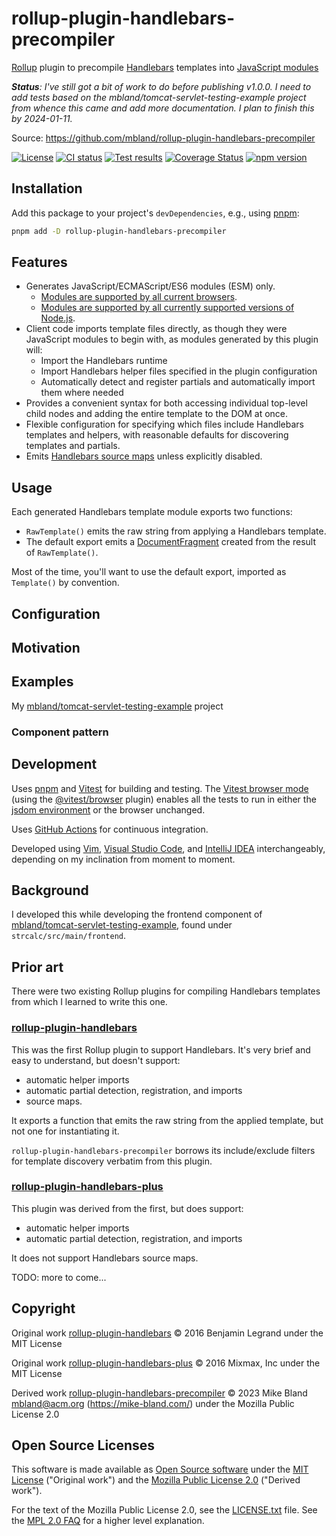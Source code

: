 # rollup-plugin-handlebars-precompiler

[Rollup][] plugin to precompile [Handlebars][] templates into [JavaScript modules][]

_**Status**: I've still got a bit of work to do before publishing v1.0.0. I need
to add tests based on the mbland/tomcat-servlet-testing-example project from
whence this came and add more documentation. I plan to finish this by
2024-01-11._

Source: <https://github.com/mbland/rollup-plugin-handlebars-precompiler>

[![License](https://img.shields.io/github/license/mbland/rollup-plugin-handlebars-precompiler.svg)](https://github.com/mbland/rollup-plugin-handlebars-precompiler/blob/main/LICENSE.txt)
[![CI status](https://github.com/mbland/rollup-plugin-handlebars-precompiler/actions/workflows/run-tests.yaml/badge.svg)](https://github.com/mbland/rollup-plugin-handlebars-precompiler/actions/workflows/run-tests.yaml?branch=main)
[![Test results](https://github.com/mbland/rollup-plugin-handlebars-precompiler/actions/workflows/publish-test-results.yaml/badge.svg)](https://github.com/mbland/rollup-plugin-handlebars-precompiler/actions/workflows/publish-test-results.yaml?branch=main)
[![Coverage Status](https://coveralls.io/repos/github/mbland/rollup-plugin-handlebars-precompiler/badge.svg?branch=main)][coveralls-rphp]
[![npm version](https://badge.fury.io/js/rollup-plugin-handlebars-precompiler.svg)][npm-rphp]

## Installation

Add this package to your project's `devDependencies`, e.g., using [pnpm][]:

```sh
pnpm add -D rollup-plugin-handlebars-precompiler
```

## Features

- Generates JavaScript/ECMAScript/ES6 modules (ESM) only.
  - [Modules are supported by all current browsers][esm-caniuse].
  - [Modules are supported by all currently supported versions of
     Node.js][esm-node].
- Client code imports template files directly, as though they were JavaScript
  modules to begin with, as modules generated by this plugin will:
  - Import the Handlebars runtime
  - Import Handlebars helper files specified in the plugin configuration
  - Automatically detect and register partials and automatically import them
    where needed
- Provides a convenient syntax for both accessing individual top-level child
  nodes and adding the entire template to the DOM at once.
- Flexible configuration for specifying which files include Handlebars templates
  and helpers, with reasonable defaults for discovering templates and partials.
- Emits [Handlebars source maps][] unless explicitly disabled.

## Usage

Each generated Handlebars template module exports two functions:

- `RawTemplate()` emits the raw string from applying a Handlebars template.
- The default export emits a [DocumentFragment][] created from the result of
  `RawTemplate()`.

Most of the time, you'll want to use the default export, imported as
`Template()` by convention.

## Configuration

## Motivation

## Examples

My [mbland/tomcat-servlet-testing-example][] project

### Component pattern

## Development

Uses [pnpm][] and [Vitest][] for building and testing. The [Vitest browser
mode][] (using the [@vitest/browser][] plugin) enables all the tests to run in
either the [jsdom environment][] or the browser unchanged.

Uses [GitHub Actions][] for continuous integration.

Developed using [Vim][], [Visual Studio Code][], and [IntelliJ IDEA][]
interchangeably, depending on my inclination from moment to moment.

## Background

I developed this while developing the frontend component of
[mbland/tomcat-servlet-testing-example][], found under
`strcalc/src/main/frontend`.

## Prior art

There were two existing Rollup plugins for compiling Handlebars templates from
which I learned to write this one.

### [rollup-plugin-handlebars][]

This was the first Rollup plugin to support Handlebars. It's very brief and easy
to understand, but doesn't support:

- automatic helper imports
- automatic partial detection, registration, and imports
- source maps.

It exports a function that emits the raw string from the applied template, but
not one for instantiating it.

`rollup-plugin-handlebars-precompiler` borrows its include/exclude filters
for template discovery verbatim from this plugin.

### [rollup-plugin-handlebars-plus][]

This plugin was derived from the first, but does support:

- automatic helper imports
- automatic partial detection, registration, and imports

It does not support Handlebars source maps.

TODO: more to come...

## Copyright

Original work [rollup-plugin-handlebars][] &copy; 2016 Benjamin Legrand under
the MIT License

Original work [rollup-plugin-handlebars-plus][] &copy; 2016 Mixmax, Inc under
the MIT License

Derived work [rollup-plugin-handlebars-precompiler][] &copy; 2023 Mike Bland <mbland@acm.org> (<https://mike-bland.com/>)
under the Mozilla Public License 2.0

## Open Source Licenses

This software is made available as [Open Source software][] under the [MIT
License][] ("Original work") and the [Mozilla Public License
2.0][] ("Derived work").

For the text of the Mozilla Public License 2.0, see the
[LICENSE.txt](./LICENSE.txt) file. See the [MPL 2.0 FAQ][mpl-faq] for a higher
level explanation.

[Rollup]: https://rollupjs.org/
[Handlebars]: https://handlebarsjs.com/
[JavaScript Modules]: https://developer.mozilla.org/en-US/docs/Web/JavaScript/Guide/Modules
[coveralls-rphp]: https://coveralls.io/github/mbland/rollup-plugin-handlebars-precompiler?branch=main
[npm-rphp]: https://www.npmjs.com/package/rollup-plugin-handlebars-precompiler
[Handlebars source maps]: https://handlebarsjs.com/api-reference/compilation.html#handlebars-precompile-template-options
[DocumentFragment]: https://developer.mozilla.org/en-US/docs/Web/API/DocumentFragment
[pnpm]: https://pnpm.io/
[esm-caniuse]: https://caniuse.com/es6-module
[esm-node]: https://nodejs.org/docs/latest-v18.x/api/esm.html
[Vitest]: https://vitest.dev/
[GitHub Actions]: https://docs.github.com/actions
[mbland/tomcat-servlet-testing-example]: https://github.com/mbland/tomcat-servlet-testing-example
[Vim]: https://www.vim.org/
[Visual Studio Code]: https://code.visualstudio.com/
[IntelliJ IDEA]: https://www.jetbrains.com/idea/
[Vitest browser mode]: https://vitest.dev/guide/browser.html
[@vitest/browser]: https://www.npmjs.com/package/@vitest/browser
[jsdom environment]: https://vitest.dev/guide/environment.html
[rollup-plugin-handlebars]: https://github.com/benjilegnard/rollup-plugin-handlebars
[rollup-plugin-handlebars-plus]: https://github.com/mixmaxhq/rollup-plugin-handlebars-plus
[rollup-plugin-handlebars-precompiler]: https://github.com/mbland/rollup-plugin-handlebars-precompiler
[Open Source software]: https://opensource.org/osd-annotated
[MIT License]: https://opensource.org/license/mit/
[Mozilla Public License 2.0]: https://www.mozilla.org/MPL/
[mpl-faq]: https://www.mozilla.org/MPL/2.0/FAQ/
